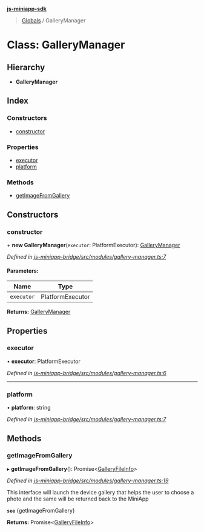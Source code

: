 **[js-miniapp-sdk](../README.md)**

> [Globals](../README.md) / GalleryManager

# Class: GalleryManager

## Hierarchy

* **GalleryManager**

## Index

### Constructors

* [constructor](gallerymanager.md#constructor)

### Properties

* [executor](gallerymanager.md#executor)
* [platform](gallerymanager.md#platform)

### Methods

* [getImageFromGallery](gallerymanager.md#getimagefromgallery)

## Constructors

### constructor

\+ **new GalleryManager**(`executor`: PlatformExecutor): [GalleryManager](gallerymanager.md)

*Defined in [js-miniapp-bridge/src/modules/gallery-manager.ts:7](https://github.com/rakutentech/js-miniapp/blob/b0ef4a6/js-miniapp-bridge/src/modules/gallery-manager.ts#L7)*

#### Parameters:

Name | Type |
------ | ------ |
`executor` | PlatformExecutor |

**Returns:** [GalleryManager](gallerymanager.md)

## Properties

### executor

•  **executor**: PlatformExecutor

*Defined in [js-miniapp-bridge/src/modules/gallery-manager.ts:6](https://github.com/rakutentech/js-miniapp/blob/b0ef4a6/js-miniapp-bridge/src/modules/gallery-manager.ts#L6)*

___

### platform

•  **platform**: string

*Defined in [js-miniapp-bridge/src/modules/gallery-manager.ts:7](https://github.com/rakutentech/js-miniapp/blob/b0ef4a6/js-miniapp-bridge/src/modules/gallery-manager.ts#L7)*

## Methods

### getImageFromGallery

▸ **getImageFromGallery**(): Promise\<[GalleryFileInfo](../interfaces/galleryfileinfo.md)>

*Defined in [js-miniapp-bridge/src/modules/gallery-manager.ts:19](https://github.com/rakutentech/js-miniapp/blob/b0ef4a6/js-miniapp-bridge/src/modules/gallery-manager.ts#L19)*

This interface will launch the device gallery that helps the
user to choose a photo and the same will be returned back to the MiniApp

**`see`** {getImageFromGallery}

**Returns:** Promise\<[GalleryFileInfo](../interfaces/galleryfileinfo.md)>
